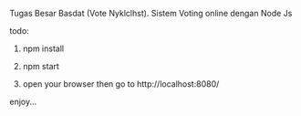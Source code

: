 Tugas Besar Basdat (Vote Nyklclhst). Sistem Voting online dengan Node Js

todo:
1. npm install

2. npm start

3. open your browser then go to http://localhost:8080/

enjoy...